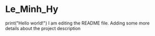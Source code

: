 # Le_Minh_Hy
print("Hello world!")
I am editing the README file. Adding some more details about the project description
